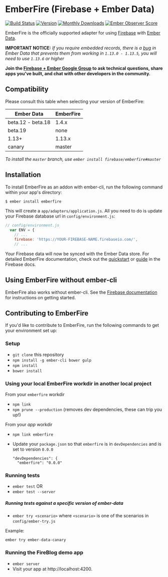 # EmberFire (Firebase + Ember Data)

[![Build Status](https://travis-ci.org/firebase/emberfire.svg?branch=master)](https://travis-ci.org/firebase/emberfire)
[![Version](https://badge.fury.io/gh/firebase%2Femberfire.svg)](http://badge.fury.io/gh/firebase%2Femberfire)
[![Monthly Downloads](http://img.shields.io/npm/dm/emberfire.svg?style=flat)](https://www.npmjs.org/package/emberfire)
[![Ember Observer Score](http://emberobserver.com/badges/emberfire.svg)](http://emberobserver.com/addons/emberfire)

EmberFire is the officially supported adapter for using
[Firebase](http://www.firebase.com/?utm_medium=web&utm_source=emberfire) with
[Ember Data](https://github.com/emberjs/data).

**IMPORTANT NOTICE:** *If you require embedded records, there is a [bug](https://github.com/emberjs/data/issues/3549) in Ember Data that prevents them from working in `1.13.0 - 1.13.5`, you will need to use `1.13.6` or higher*

**Join the [Firebase + Ember Google Group](https://groups.google.com/forum/#!forum/firebase-ember)
to ask technical questions, share apps you've built, and chat with other developers in the community.**

## Compatibility

Please consult this table when selecting your version of EmberFire:

| Ember Data        | EmberFire |
| ------------------| ----------|
| beta.12 - beta.18 | 1.4.x     |
| beta.19           | none      |
| 1.13+             | 1.13.x    |
| canary            | master    |

*To install the `master` branch, use `ember install firebase/emberfire#master`*

## Installation

To install EmberFire as an addon with ember-cli, run the following command within your app's directory:

```bash
$ ember install emberfire
```

This will create a `app/adapters/application.js`. All you need to do is update your Firebase database url in `config/environment.js`:

```js
// config/environment.js
  var ENV = {
    // ...
    firebase: 'https://YOUR-FIREBASE-NAME.firebaseio.com/',
    // ...
```

Your Firebase data will now be synced with the Ember Data store. For detailed EmberFire documentation, check out the [quickstart](https://firebase.com/docs/web/libraries/ember/quickstart.html) or [guide](https://firebase.com/docs/web/libraries/ember/guide.html) in the Firebase docs.

## Using EmberFire without ember-cli

EmberFire also works without ember-cli. See the [Firebase documentation](https://firebase.com/docs/web/libraries/ember/guide.html#section-without-ember-cli) for instructions on getting started.

## Contributing to EmberFire

If you'd like to contribute to EmberFire, run the following commands to get your environment set up:

### Setup

* `git clone` this repository
* `npm install -g ember-cli bower gulp`
* `npm install`
* `bower install`

### Using your local EmberFire workdir in another local project

From your `emberfire` workdir

* `npm link`
* `npm prune --production` (removes dev dependencies, these can trip you up!)

From your *app* workdir

* `npm link emberfire`
* Update your `package.json` so that `emberfire` is in `devDependencies` and is set to version `0.0.0`

  ```
  "devDependencies": {
    "emberfire": "0.0.0"
  ```

### Running tests

* `ember test` OR
* `ember test --server`

##### Running tests against a specific version of ember-data

* `ember try <scenario>` where  `<scenario>` is one of the scenarios in `config/ember-try.js`

Example:

```
ember try ember-data-canary
```

### Running the FireBlog demo app

* `ember server`
* Visit your app at http://localhost:4200.
